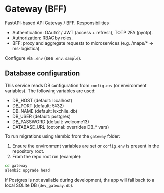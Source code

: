 # Gateway (BFF)

FastAPI-based API Gateway / BFF. Responsibilities:

- Authentication: OAuth2 / JWT (access + refresh), TOTP 2FA (pyotp).
- Authorization: RBAC by roles.
- BFF: proxy and aggregate requests to microservices (e.g. /maps/* -> ms-logistica).

Configure via `.env` (see `.env.sample`).

Database configuration
----------------------

This service reads DB configuration from `config.env` (or environment variables). The following variables are used:

- DB_HOST (default: localhost)
- DB_PORT (default: 5432)
- DB_NAME (default: luxchile_db)
- DB_USER (default: postgres)
- DB_PASSWORD (default: welcome13)
- DATABASE_URL (optional; overrides DB_* vars)

To run migrations using alembic from the `gateway` folder:

1. Ensure the environment variables are set or `config.env` is present in the repository root.
2. From the repo root run (example):

```bash
cd gateway
alembic upgrade head
```

If Postgres is not available during development, the app will fall back to a local SQLite DB (`dev_gateway.db`).
